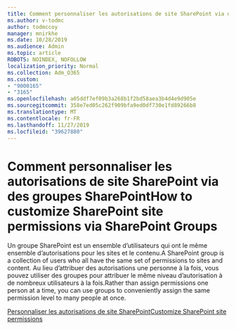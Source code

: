 ```yaml
---
title: Comment personnaliser les autorisations de site SharePoint via des groupes SharePoint
ms.author: v-todmc
author: todmccoy
manager: mnirkhe
ms.date: 10/28/2019
ms.audience: Admin
ms.topic: article
ROBOTS: NOINDEX, NOFOLLOW
localization_priority: Normal
ms.collection: Adm_O365
ms.custom:
- "9000165"
- "3165"
ms.openlocfilehash: a05ddf7ef09b3a268b1f2bd58aea3b4d4e9d905e
ms.sourcegitcommit: 358e7ed05c262f909bfa9ed0df730e1fd89266b8
ms.translationtype: MT
ms.contentlocale: fr-FR
ms.lasthandoff: 11/27/2019
ms.locfileid: "39627880"
---
```

# <a name="how-to-customize-sharepoint-site-permissions-via-sharepoint-groups"></a><span data-ttu-id="149fb-102">Comment personnaliser les autorisations de site SharePoint via des groupes SharePoint</span><span class="sxs-lookup"><span data-stu-id="149fb-102">How to customize SharePoint site permissions via SharePoint Groups</span></span> 

<span data-ttu-id="149fb-103">Un groupe SharePoint est un ensemble d’utilisateurs qui ont le même ensemble d’autorisations pour les sites et le contenu.</span><span class="sxs-lookup"><span data-stu-id="149fb-103">A SharePoint group is a collection of users who all have the same set of permissions to sites and content.</span></span> <span data-ttu-id="149fb-104">Au lieu d’attribuer des autorisations une personne à la fois, vous pouvez utiliser des groupes pour attribuer le même niveau d’autorisation à de nombreux utilisateurs à la fois.</span><span class="sxs-lookup"><span data-stu-id="149fb-104">Rather than assign permissions one person at a time, you can use groups to conveniently assign the same permission level to many people at once.</span></span>

[<span data-ttu-id="149fb-105">Personnaliser les autorisations de site SharePoint</span><span class="sxs-lookup"><span data-stu-id="149fb-105">Customize SharePoint site permissions</span></span>](https://docs.microsoft.com/sharepoint/customize-sharepoint-site-permissions)